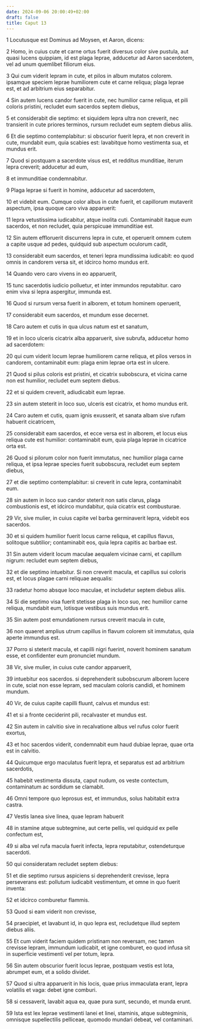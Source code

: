 ```yaml
---
date: 2024-09-06 20:00:49+02:00
draft: false
title: Caput 13
---
```





1 Locutusque est Dominus ad Moysen, et Aaron, dicens:

2 Homo, in cuius cute et carne ortus fuerit diversus color sive pustula, aut quasi lucens quippiam, id est plaga leprae, adducetur ad Aaron sacerdotem, vel ad unum quemlibet filiorum eius.

3 Qui cum viderit lepram in cute, et pilos in album mutatos colorem. ipsamque speciem leprae humiliorem cute et carne reliqua; plaga leprae est, et ad arbitrium eius separabitur.

4 Sin autem lucens candor fuerit in cute, nec humilior carne reliqua, et pili coloris pristini, recludet eum sacerdos septem diebus,

5 et considerabit die septimo: et siquidem lepra ultra non creverit, nec transierit in cute priores terminos, rursum recludet eum septem diebus aliis.

6 Et die septimo contemplabitur: si obscurior fuerit lepra, et non creverit in cute, mundabit eum, quia scabies est: lavabitque homo vestimenta sua, et mundus erit.

7 Quod si postquam a sacerdote visus est, et redditus munditiae, iterum lepra creverit; adducetur ad eum,

8 et immunditiae condemnabitur.

9 Plaga leprae si fuerit in homine, adducetur ad sacerdotem,

10 et videbit eum. Cumque color albus in cute fuerit, et capillorum mutaverit aspectum, ipsa quoque caro viva apparuerit:

11 lepra vetustissima iudicabitur, atque inolita cuti. Contaminabit itaque eum sacerdos, et non recludet, quia perspicuae immunditiae est.

12 Sin autem effloruerit discurrens lepra in cute, et operuerit omnem cutem a capite usque ad pedes, quidquid sub aspectum oculorum cadit,

13 considerabit eum sacerdos, et teneri lepra mundissima iudicabit: eo quod omnis in candorem versa sit, et idcirco homo mundus erit.

14 Quando vero caro vivens in eo apparuerit,

15 tunc sacerdotis iudicio polluetur, et inter immundos reputabitur. caro enim viva si lepra aspergitur, immunda est.

16 Quod si rursum versa fuerit in alborem, et totum hominem operuerit,

17 considerabit eum sacerdos, et mundum esse decernet.

18 Caro autem et cutis in qua ulcus natum est et sanatum,

19 et in loco ulceris cicatrix alba apparuerit, sive subrufa, adducetur homo ad sacerdotem:

20 qui cum viderit locum leprae humiliorem carne reliqua, et pilos versos in candorem, contaminabit eum: plaga enim leprae orta est in ulcere.

21 Quod si pilus coloris est pristini, et cicatrix subobscura, et vicina carne non est humilior, recludet eum septem diebus.

22 et si quidem creverit, adiudicabit eum leprae.

23 sin autem steterit in loco suo, ulceris est cicatrix, et homo mundus erit.

24 Caro autem et cutis, quam ignis exusserit, et sanata albam sive rufam habuerit cicatricem,

25 considerabit eam sacerdos, et ecce versa est in alborem, et locus eius reliqua cute est humilior: contaminabit eum, quia plaga leprae in cicatrice orta est.

26 Quod si pilorum color non fuerit immutatus, nec humilior plaga carne reliqua, et ipsa leprae species fuerit subobscura, recludet eum septem diebus,

27 et die septimo contemplabitur: si creverit in cute lepra, contaminabit eum.

28 sin autem in loco suo candor steterit non satis clarus, plaga combustionis est, et idcirco mundabitur, quia cicatrix est combusturae.

29 Vir, sive mulier, in cuius capite vel barba germinaverit lepra, videbit eos sacerdos.

30 et si quidem humilior fuerit locus carne reliqua, et capillus flavus, solitoque subtilior; contaminabit eos, quia lepra capitis ac barbae est.

31 Sin autem viderit locum maculae aequalem vicinae carni, et capillum nigrum: recludet eum septem diebus,

32 et die septimo intuebitur. Si non creverit macula, et capillus sui coloris est, et locus plagae carni reliquae aequalis:

33 radetur homo absque loco maculae, et includetur septem diebus aliis.

34 Si die septimo visa fuerit stetisse plaga in loco suo, nec humilior carne reliqua, mundabit eum, lotisque vestibus suis mundus erit.

35 Sin autem post emundationem rursus creverit macula in cute,

36 non quaeret amplius utrum capillus in flavum colorem sit immutatus, quia aperte immundus est.

37 Porro si steterit macula, et capilli nigri fuerint, noverit hominem sanatum esse, et confidenter eum pronunciet mundum.

38 Vir, sive mulier, in cuius cute candor apparuerit,

39 intuebitur eos sacerdos. si deprehenderit subobscurum alborem lucere in cute, sciat non esse lepram, sed maculam coloris candidi, et hominem mundum.

40 Vir, de cuius capite capilli fluunt, calvus et mundus est:

41 et si a fronte ceciderint pili, recalvaster et mundus est.

42 Sin autem in calvitio sive in recalvatione albus vel rufus color fuerit exortus,

43 et hoc sacerdos viderit, condemnabit eum haud dubiae leprae, quae orta est in calvitio.

44 Quicumque ergo maculatus fuerit lepra, et separatus est ad arbitrium sacerdotis,

45 habebit vestimenta dissuta, caput nudum, os veste contectum, contaminatum ac sordidum se clamabit.

46 Omni tempore quo leprosus est, et immundus, solus habitabit extra castra.

47 Vestis lanea sive linea, quae lepram habuerit

48 in stamine atque subtegmine, aut certe pellis, vel quidquid ex pelle confectum est,

49 si alba vel rufa macula fuerit infecta, lepra reputabitur, ostendeturque sacerdoti.

50 qui consideratam recludet septem diebus:

51 et die septimo rursus aspiciens si deprehenderit crevisse, lepra perseverans est: pollutum iudicabit vestimentum, et omne in quo fuerit inventa:

52 et idcirco comburetur flammis.

53 Quod si eam viderit non crevisse,

54 praecipiet, et lavabunt id, in quo lepra est, recludetque illud septem diebus aliis.

55 Et cum viderit faciem quidem pristinam non reversam, nec tamen crevisse lepram, immundum iudicabit, et igne comburet, eo quod infusa sit in superficie vestimenti vel per totum, lepra.

56 Sin autem obscurior fuerit locus leprae, postquam vestis est lota, abrumpet eum, et a solido dividet.

57 Quod si ultra apparuerit in his locis, quae prius immaculata erant, lepra volatilis et vaga: debet igne comburi.

58 si cessaverit, lavabit aqua ea, quae pura sunt, secundo, et munda erunt.

59 Ista est lex leprae vestimenti lanei et linei, staminis, atque subtegminis, omnisque supellectilis pelliceae, quomodo mundari debeat, vel contaminari.

